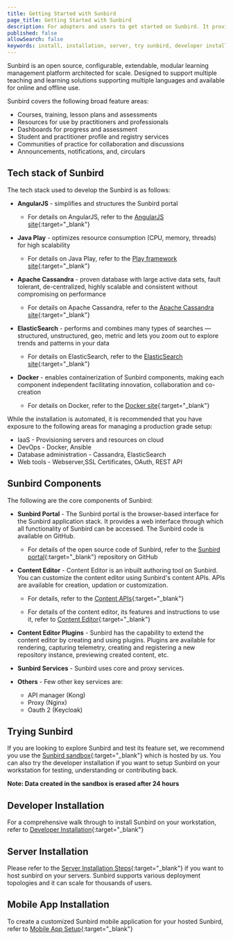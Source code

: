 ```yaml
---
title: Getting Started with Sunbird
page_title: Getting Started with Sunbird
description: For adopters and users to get started on Sunbird. It provides an overview and links to Sunbird's tech stack, components and installation procedures.
published: false
allowSearch: false
keywords: install, installation, server, try sunbird, developer installation, tech stack, 
---
```


Sunbird is an open source, configurable, extendable, modular learning management platform architected for scale. Designed to support multiple teaching and learning solutions supporting multiple languages and available for online and offline use.

Sunbird covers the following broad feature areas:

- Courses, training, lesson plans and assessments
- Resources for use by practitioners and professionals
- Dashboards for progress and assessment
- Student and practitioner profile and registry services
- Communities of practice for collaboration and discussions
- Announcements, notifications, and, circulars 

## Tech stack of Sunbird

The tech stack used to develop the Sunbird is as follows:

- **AngularJS** - simplifies and structures the Sunbird portal

  - For details on AngularJS, refer to the [AngularJS site](https://angularjs.org/){:target="_blank"}
  
- **Java Play** - optimizes resource consumption (CPU, memory, threads) for high scalability

  - For details on Java Play, refer to the [Play framework site](https://playframework.com){:target="_blank"}
  
- **Apache Cassandra** - proven database with large active data sets, fault tolerant, de-centralized, highly scalable and consistent without compromising on performance

  - For details on Apache Cassandra, refer to the [Apache Cassandra site](http://cassandra.apache.org){:target="_blank"}

- **ElasticSearch** - performs and combines many types of searches — structured, unstructured, geo, metric and lets you zoom out to explore trends and patterns in your data

  - For details on ElasticSearch, refer to the [ElasticSearch site](http://www.elastic.co/products/elasticsearch){:target="_blank"}

- **Docker** - enables containerization of Sunbird components, making each component independent facilitating innovation, collaboration and co-creation
  - For details on Docker, refer to the [Docker site](https://www.docker.com/what-docker){:target="_blank"}

While the installation is automated, it is recommended that you have exposure to the following areas for managing a production grade setup:

- IaaS - Provisioning servers and resources on cloud
- DevOps - Docker, Ansible
- Database administration - Cassandra, ElasticSearch
- Web tools - Webserver,SSL Certificates, OAuth, REST API


## Sunbird Components

The following are the core components of Sunbird:

- **Sunbird Portal**  -  The Sunbird portal is the browser-based interface for the Sunbird application stack. It provides a web interface through which all functionality of Sunbird can be accessed. The Sunbird code is available on GitHub.

  - For details of the open source code of Sunbird, refer to the [Sunbird portal](https://github.com/project-sunbird/sunbird-portal){:target="_blank"} repository on GitHub

- **Content Editor** - Content Editor is an inbuilt authoring tool on Sunbird. You can customize the content editor using Sunbird's content APIs. APIs are available for creation, updation or customization.

  - For details, refer to the [Content APIs](apis/content){:target="_blank"}

  - For details of the content editor, its features and instructions to use it, refer to [Content Editor](features-documentation/contenteditor){:target="_blank"}


- **Content Editor Plugins**  - Sunbird has the capability to extend the content editor by creating and using plugins. Plugins are available for rendering, capturing telemetry, creating and registering a new repository instance, previewing created content, etc. 


- **Sunbird Services** - Sunbird uses core and proxy services.

- **Others** - Few other key services are:

  - API manager (Kong)
  - Proxy (Nginx)
  - Oauth 2 (Keycloak)
 
## Trying Sunbird

If you are looking to explore Sunbird and test its feature set, we recommend you use the [Sunbird sandbox](https://staging.open-sunbird.org/){:target="_blank"} which is hosted by us. You can also try the developer installation if you want to setup Sunbird on your workstation for testing, understanding or contributing back.

**Note: Data created in the sandbox is erased after 24 hours**

## Developer Installation

For a comprehensive walk through to install Sunbird on your workstation, refer to [Developer Installation](developer-docs/installation/developer_installation/){:target="_blank"}


## Server Installation

Please refer to the [Server Installation Steps](developer-docs/installation/server_installation/){:target="_blank"} if you want to host sunbird on your servers. Sunbird supports various deployment topologies and it can scale for thousands of users. 

## Mobile App Installation

To create a customized Sunbird mobile application for your hosted Sunbird, refer to [Mobile App Setup](developer-docs/installation/install_mobile_setup/){:target="_blank"}
